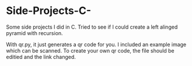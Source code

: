 # Side-Projects-C-

Some side projects I did in C. Tried to see if I could create a left alinged pyramid with recursion. 

With qr.py, it just generates a qr code for you. I included an example image which can be scanned. 
To create your own qr code, the file should be editied and the link changed. 
